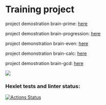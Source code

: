 # Training project
project demostration brain-prime: [here](https://asciinema.org/a/KjqCmai9PI9UurKozDfMyQGhM)

project demostration brain-progression: [here](https://asciinema.org/a/lTyWVFX8RN0xDsdndVg2kgkeO)

project demonstration brain-even: [here](https://asciinema.org/a/rZiHS72ZGewT6UtL03NsQWmWz)

project demonstration brain-calc: [here](https://asciinema.org/a/YkTzLo95nPuunW6c5fgvEcR9j)

project demostration brain-gcd: [here](https://asciinema.org/a/vqarDcBz7ChdhzylEBNAcyyXS)

<a href="https://codeclimate.com/github/prostojchelovek/python-project-49/maintainability"><img src="https://api.codeclimate.com/v1/badges/13f1b63f439da59c5253/maintainability" /></a>
### Hexlet tests and linter status:
[![Actions Status](https://github.com/prostojchelovek/python-project-49/actions/workflows/hexlet-check.yml/badge.svg)](https://github.com/prostojchelovek/python-project-49/actions)
